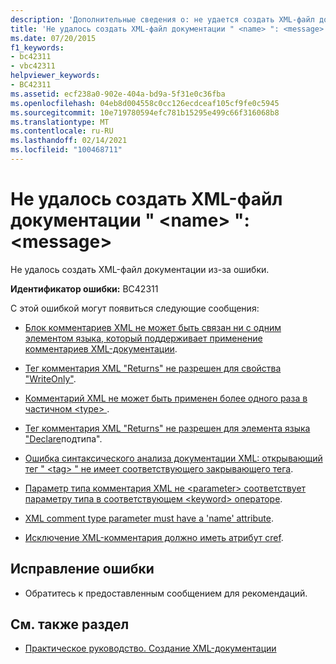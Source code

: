 ```yaml
---
description: 'Дополнительные сведения о: не удается создать XML-файл документации " <name> ": <message>'
title: 'Не удалось создать XML-файл документации " <name> ": <message>'
ms.date: 07/20/2015
f1_keywords:
- bc42311
- vbc42311
helpviewer_keywords:
- BC42311
ms.assetid: ecf238a0-902e-404a-bd9a-5f31e0c36fba
ms.openlocfilehash: 04eb8d004558c0cc126ecdceaf105cf9fe0c5945
ms.sourcegitcommit: 10e719780594efc781b15295e499c66f316068b8
ms.translationtype: MT
ms.contentlocale: ru-RU
ms.lasthandoff: 02/14/2021
ms.locfileid: "100468711"
---
```

# <a name="unable-to-create-xml-documentation-file-name-message"></a>Не удалось создать XML-файл документации " \<name> ": \<message>

Не удалось создать XML-файл документации из-за ошибки.  
  
 **Идентификатор ошибки:** BC42311  
  
 С этой ошибкой могут появиться следующие сообщения:  
  
- [Блок комментариев XML не может быть связан ни с одним элементом языка, который поддерживает применение комментариев XML-документации](bc42312.md).  
  
- [Тег комментария XML "Returns" не разрешен для свойства "WriteOnly"](bc42313.md).  
  
- [Комментарий XML не может быть применен более одного раза в частичном \<type> ](bc42314.md).  
  
- [Тег комментария XML "Returns" не разрешен для элемента языка "Declare](bc42315.md)подтипа".  
  
- [Ошибка синтаксического анализа документации XML: открывающий тег " \<tag> " не имеет соответствующего закрывающего тега](bc42316.md).  
  
- [Параметр типа комментария XML не \<parameter> соответствует параметру типа в соответствующем \<keyword> операторе](bc42317.md).  
  
- [XML comment type parameter must have a 'name' attribute](bc42318.md).  
  
- [Исключение XML-комментария должно иметь атрибут cref](../language-reference/error-messages/xml-comment-exception-must-have-a-cref-attribute.md).  
  
## <a name="to-correct-this-error"></a>Исправление ошибки  
  
- Обратитесь к предоставленным сообщением для рекомендаций.  
  
## <a name="see-also"></a>См. также раздел

- [Практическое руководство. Создание XML-документации](../programming-guide/program-structure/how-to-create-xml-documentation.md)
